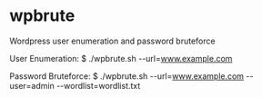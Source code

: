 wpbrute
=======

Wordpress user enumeration and password bruteforce

User Enumeration:
$ ./wpbrute.sh --url=www.example.com

Password Bruteforce:
$ ./wpbrute.sh --url=www.example.com --user=admin --wordlist=wordlist.txt
